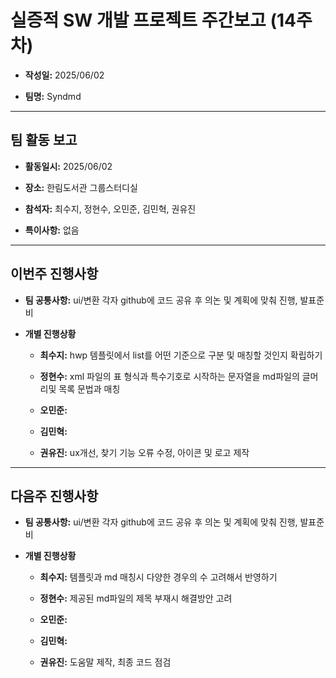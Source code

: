 # 실증적 SW 개발 프로젝트 주간보고 (14주차)
- **작성일:** 2025/06/02

- **팀명:** Syndmd

***

## 팀 활동 보고
- **활동일시:** 2025/06/02

- **장소:** 한림도서관 그룹스터디실

- **참석자:** 최수지, 정현수, 오민준, 김민혁, 권유진

- **특이사항:** 없음

***

## 이번주 진행사항
- **팀 공통사항:** ui/변환 각자 github에 코드 공유 후 의논 및 계획에 맞춰 진행, 발표준비

- **개별 진행상황**

  - **최수지:** hwp 템플릿에서 list를 어떤 기준으로 구분 및 매칭할 것인지 확립하기

  - **정현수:** xml 파일의 표 형식과 특수기호로 시작하는 문자열을 md파일의 글머리및 목록 문법과 매칭

  - **오민준:** 

  - **김민혁:** 

  - **권유진:** ux개선, 찾기 기능 오류 수정, 아이콘 및 로고 제작

***

## 다음주 진행사항
- **팀 공통사항:** ui/변환 각자 github에 코드 공유 후 의논 및 계획에 맞춰 진행, 발표준비

- **개별 진행상황**

  - **최수지:**  템플릿과 md 매칭시 다양한 경우의 수 고려해서 반영하기

  - **정현수:** 제공된 md파일의 제목 부재시 해결방안 고려

  - **오민준:** 

  - **김민혁:** 

  - **권유진:** 도움말 제작, 최종 코드 점검
